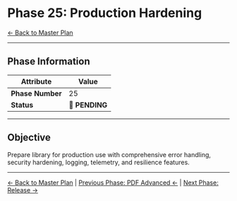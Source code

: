 # Phase 25: Production Hardening

[← Back to Master Plan](../MasterPlan.md)

---

## Phase Information

| Attribute | Value |
|-----------|-------|
| **Phase Number** | 25 |
| **Status** | 📅 **PENDING** |

---

## Objective

Prepare library for production use with comprehensive error handling, security hardening, logging, telemetry, and resilience features.

---

[← Back to Master Plan](../MasterPlan.md) | [Previous Phase: PDF Advanced ←](Phase-24.md) | [Next Phase: Release →](Phase-26.md)
